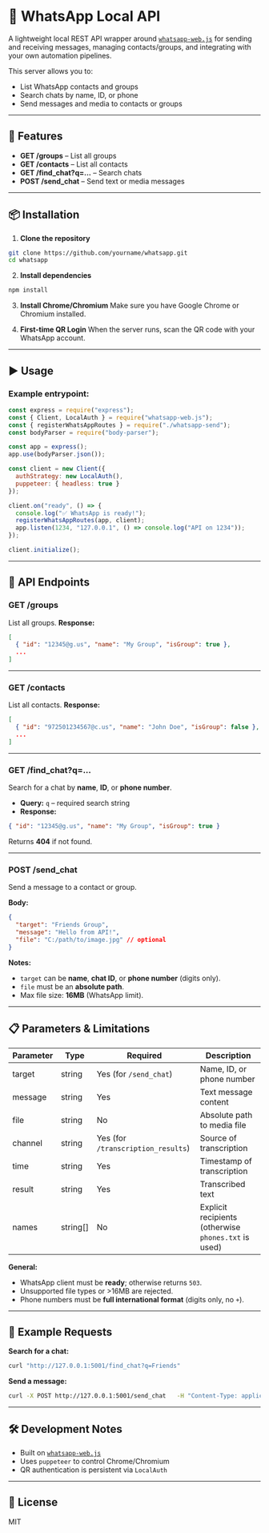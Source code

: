 # 📲 WhatsApp Local API

A lightweight local REST API wrapper around [`whatsapp-web.js`](https://github.com/pedroslopez/whatsapp-web.js) for sending and receiving messages, managing contacts/groups, and integrating with your own automation pipelines.

This server allows you to:
- List WhatsApp contacts and groups
- Search chats by name, ID, or phone
- Send messages and media to contacts or groups

---

## 🚀 Features
- **GET /groups** – List all groups
- **GET /contacts** – List all contacts
- **GET /find_chat?q=...** – Search chats
- **POST /send_chat** – Send text or media messages

---

## 📦 Installation

1. **Clone the repository**
```bash
git clone https://github.com/yourname/whatsapp.git
cd whatsapp
```

2. **Install dependencies**
```bash
npm install
```

3. **Install Chrome/Chromium**
Make sure you have Google Chrome or Chromium installed.

4. **First-time QR Login**
When the server runs, scan the QR code with your WhatsApp account.

---

## ▶ Usage

### Example entrypoint:
```js
const express = require("express");
const { Client, LocalAuth } = require("whatsapp-web.js");
const { registerWhatsAppRoutes } = require("./whatsapp-send");
const bodyParser = require("body-parser");

const app = express();
app.use(bodyParser.json());

const client = new Client({
  authStrategy: new LocalAuth(),
  puppeteer: { headless: true }
});

client.on("ready", () => {
  console.log("✅ WhatsApp is ready!");
  registerWhatsAppRoutes(app, client);
  app.listen(1234, "127.0.0.1", () => console.log("API on 1234"));
});

client.initialize();
```

---

## 📡 API Endpoints

### **GET /groups**
List all groups.
**Response:**
```json
[
  { "id": "12345@g.us", "name": "My Group", "isGroup": true },
  ...
]
```

---

### **GET /contacts**
List all contacts.
**Response:**
```json
[
  { "id": "972501234567@c.us", "name": "John Doe", "isGroup": false },
  ...
]
```

---

### **GET /find_chat?q=...**
Search for a chat by **name**, **ID**, or **phone number**.
- **Query:** `q` – required search string
- **Response:**
```json
{ "id": "12345@g.us", "name": "My Group", "isGroup": true }
```
Returns **404** if not found.

---

### **POST /send_chat**
Send a message to a contact or group.

**Body:**
```json
{
  "target": "Friends Group",
  "message": "Hello from API!",
  "file": "C:/path/to/image.jpg" // optional
}
```

**Notes:**
- `target` can be **name**, **chat ID**, or **phone number** (digits only).
- `file` must be an **absolute path**.
- Max file size: **16MB** (WhatsApp limit).

---

## 📋 Parameters & Limitations
| Parameter   | Type     | Required | Description |
|-------------|----------|----------|-------------|
| target      | string   | Yes (for `/send_chat`) | Name, ID, or phone number |
| message     | string   | Yes | Text message content |
| file        | string   | No | Absolute path to media file |
| channel     | string   | Yes (for `/transcription_results`) | Source of transcription |
| time        | string   | Yes | Timestamp of transcription |
| result      | string   | Yes | Transcribed text |
| names       | string[] | No | Explicit recipients (otherwise `phones.txt` is used) |

**General:**
- WhatsApp client must be **ready**; otherwise returns `503`.
- Unsupported file types or >16MB are rejected.
- Phone numbers must be **full international format** (digits only, no `+`).

---

## 📌 Example Requests

**Search for a chat:**
```bash
curl "http://127.0.0.1:5001/find_chat?q=Friends"
```

**Send a message:**
```bash
curl -X POST http://127.0.0.1:5001/send_chat   -H "Content-Type: application/json"   -d '{"target": "John Doe", "message": "Hello!"}'
```

---

## 🛠 Development Notes
- Built on [`whatsapp-web.js`](https://github.com/pedroslopez/whatsapp-web.js)
- Uses `puppeteer` to control Chrome/Chromium
- QR authentication is persistent via `LocalAuth`

---

## 📜 License
MIT
